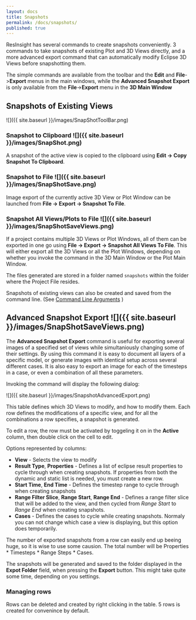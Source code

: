 ```yaml
---
layout: docs
title: Snapshots
permalink: /docs/snapshots/
published: true
---
```

ResInsight has several commands to create snapshots conveniently. 3 commands to take snapshots of existing Plot and 3D Views directly, and a more advanced export command that can automatically modify Eclipse 3D Views before snapshotting them. 

The simple commands are available from the toolbar and the **Edit** and **File**->**Export** menus in the main windows, while the **Advanced Snapshot Export** is only available from the **File**->**Export** menu in the **3D Main Window**

## Snapshots of Existing Views

![]({{ site.baseurl }}/images/SnapShotToolBar.png)

### Snapshot to Clipboard ![]({{ site.baseurl }}/images/SnapShot.png)

A snapshot of the active view is copied to the clipboard using **Edit -> Copy Snapshot To Clipboard**.

### Snapshot to File ![]({{ site.baseurl }}/images/SnapShotSave.png)

Image export of the currently active 3D View or Plot Window can be launched from **File -> Export -> Snapshot To File**. 

### Snapshot All Views/Plots to File ![]({{ site.baseurl }}/images/SnapShotSaveViews.png)

If a project contains multiple 3D Views or Plot Windows, all of them can be exported in one go using **File -> Export -> Snapshot All Views To File**. This will either export all the 3D Views or all the Plot Windows, depending on whether you invoke the command in the 3D Main Window or the Plot Main Window.

The files generated are stored in a folder named `snapshots` within the folder where the Project File resides. 

<div class="note">
 Snapshots of existing views can also be created and saved from the command line. 
 (See <a href="{{ site.baseurl }}/docs/commandlineparameters">Command Line Arguments</a> )
</div>

## Advanced Snapshot Export  ![]({{ site.baseurl }}/images/SnapShotSaveViews.png)

The **Advanced Snapshot Export** command is useful for exporting several images of a specified set of views while simultaniously changing some of their settings. By using this command it is easy to document all layers of a specific model, or generate images with identical setup across several different cases. It is also easy to export an image for each of the timesteps in a case, or even a combination of all these parameters.

Invoking the command will display the following dialog: 

 ![]({{ site.baseurl }}/images/SnapshotAdvancedExport.png)

This table defines which 3D Views to modify, and how to modify them. Each row defines the modifications of a specific view, and for all the combinations a row specifies, a snapshot is generated. 

To edit a row, the row must be activated by toggeling it on in the **Active** column, then double click on the cell to edit. 

Options represented by columns:

- **View** - Selects the view to modify
- **Result Type**, **Properties** - Defines a list of eclipse result properties to cycle through when creating snapshots. If properties from both the dynamic and static list is needed, you must create a new row.
- **Start Time**, **End Time** - Defines the timestep range to cycle through when creating snapshots
- **Range Filter Slice**, **Range Start**, **Range End** - Defines a range filter slice that will be added to the view, and then cycled from *Range Start* to *Range End* when creating snapshots. 
- **Cases** - Defines the cases to cycle while creating snapshots. Normaly you can not change which case a view is displaying, but this option does temporarily.

The number of exported snapshots from a row can easily end up beeing huge, so it is wise to use some causion. The total number will be Properties * Timesteps * Range Steps * Cases.

The snapshots will be generated and saved to the folder displayed in the **Expot Folder** field, when pressing the **Export** button. This might take quite some time, depending on you settings.

### Managing rows

Rows can be deleted and created by right clicking in the table. 5 rows is created for convenince by default.




